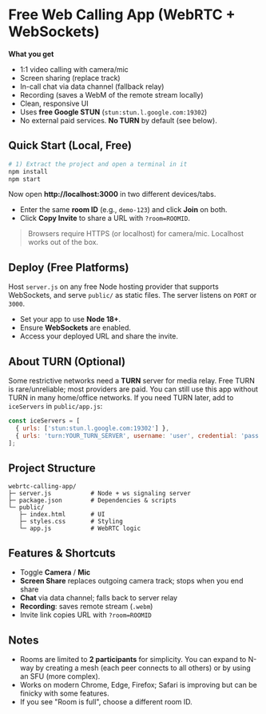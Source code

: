 # Free Web Calling App (WebRTC + WebSockets)

**What you get**
- 1:1 video calling with camera/mic
- Screen sharing (replace track)
- In-call chat via data channel (fallback relay)
- Recording (saves a WebM of the remote stream locally)
- Clean, responsive UI
- Uses **free Google STUN** (`stun:stun.l.google.com:19302`)
- No external paid services. **No TURN** by default (see below).

## Quick Start (Local, Free)
```bash
# 1) Extract the project and open a terminal in it
npm install
npm start
```
Now open **http://localhost:3000** in two different devices/tabs.
- Enter the same **room ID** (e.g., `demo-123`) and click **Join** on both.
- Click **Copy Invite** to share a URL with `?room=ROOMID`.

> Browsers require HTTPS (or localhost) for camera/mic. Localhost works out of the box.

## Deploy (Free Platforms)
Host `server.js` on any free Node hosting provider that supports WebSockets, and serve `public/` as static files. The server listens on `PORT` or `3000`.
- Set your app to use **Node 18+**.
- Ensure **WebSockets** are enabled.
- Access your deployed URL and share the invite.

## About TURN (Optional)
Some restrictive networks need a **TURN** server for media relay. Free TURN is rare/unreliable; most providers are paid. You can still use this app without TURN in many home/office networks. If you need TURN later, add to `iceServers` in `public/app.js`:
```js
const iceServers = [
  { urls: ['stun:stun.l.google.com:19302'] },
  { urls: 'turn:YOUR_TURN_SERVER', username: 'user', credential: 'pass' }
];
```

## Project Structure
```
webrtc-calling-app/
├─ server.js           # Node + ws signaling server
├─ package.json        # Dependencies & scripts
└─ public/
   ├─ index.html       # UI
   ├─ styles.css       # Styling
   └─ app.js           # WebRTC logic
```

## Features & Shortcuts
- Toggle **Camera** / **Mic**
- **Screen Share** replaces outgoing camera track; stops when you end share
- **Chat** via data channel; falls back to server relay
- **Recording**: saves remote stream (`.webm`)
- Invite link copies URL with `?room=ROOMID`

## Notes
- Rooms are limited to **2 participants** for simplicity. You can expand to N-way by creating a mesh (each peer connects to all others) or by using an SFU (more complex).
- Works on modern Chrome, Edge, Firefox; Safari is improving but can be finicky with some features.
- If you see "Room is full", choose a different room ID.
